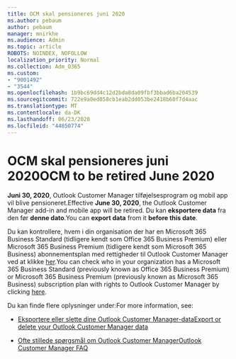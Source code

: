 ```yaml
---
title: OCM skal pensioneres juni 2020
ms.author: pebaum
author: pebaum
manager: mnirkhe
ms.audience: Admin
ms.topic: article
ROBOTS: NOINDEX, NOFOLLOW
localization_priority: Normal
ms.collection: Adm_O365
ms.custom:
- "9001492"
- "3544"
ms.openlocfilehash: 1b9bc69dd4c12d2bda8da09fbf3bbad6ba204539
ms.sourcegitcommit: 722e9a0ed058cb1eab2dd053be2418b60f7d4aac
ms.translationtype: MT
ms.contentlocale: da-DK
ms.lasthandoff: 06/23/2020
ms.locfileid: "44850774"
---
```

# <a name="ocm-to-be-retired-june-2020"></a><span data-ttu-id="04a5a-102">OCM skal pensioneres juni 2020</span><span class="sxs-lookup"><span data-stu-id="04a5a-102">OCM to be retired June 2020</span></span>


<span data-ttu-id="04a5a-103">**Juni 30, 2020**, Outlook Customer Manager tilføjelsesprogram og mobil app vil blive pensioneret.</span><span class="sxs-lookup"><span data-stu-id="04a5a-103">Effective **June 30, 2020**, the Outlook Customer Manager add-in and mobile app will be retired.</span></span> <span data-ttu-id="04a5a-104">Du kan **eksportere data** fra den før **denne dato**.</span><span class="sxs-lookup"><span data-stu-id="04a5a-104">You can  **export data**  from it  **before this date**.</span></span>  

<span data-ttu-id="04a5a-105">Du kan kontrollere, hvem i din organisation der har en Microsoft 365 Business Standard (tidligere kendt som Office 365 Business Premium) eller Microsoft 365 Business Premium (tidligere kendt som Microsoft 365 Business) abonnementsplan med rettigheder til Outlook Customer Manager ved at klikke [her](https://admin.microsoft.com/AdminPortal/Home?ref=/users).</span><span class="sxs-lookup"><span data-stu-id="04a5a-105">You can check who in your organization has a Microsoft 365 Business Standard (previously known as Office 365 Business Premium) or Microsoft 365 Business Premium (previously known as Microsoft 365 Business) subscription plan with rights to Outlook Customer Manager by clicking [here](https://admin.microsoft.com/AdminPortal/Home?ref=/users).</span></span>

<span data-ttu-id="04a5a-106">Du kan finde flere oplysninger under:</span><span class="sxs-lookup"><span data-stu-id="04a5a-106">For more information, see:</span></span>

- [<span data-ttu-id="04a5a-107">Eksportere eller slette dine Outlook Customer Manager-data</span><span class="sxs-lookup"><span data-stu-id="04a5a-107">Export or delete your Outlook Customer Manager data</span></span>](https://support.office.com/article/1a421cb4-e8de-4b44-bfb8-710b92820439)

- [<span data-ttu-id="04a5a-108">Ofte stillede spørgsmål om Outlook Customer Manager</span><span class="sxs-lookup"><span data-stu-id="04a5a-108">Outlook Customer Manager FAQ</span></span>](https://support.office.com/article/88e127ca-43a1-4c9d-8d52-6ad3a80f9c32)
